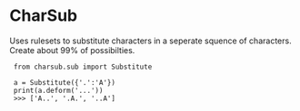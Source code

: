 # CharSub
Uses rulesets to substitute characters in a seperate squence of characters. Create about 99% of possibilties.
     
     from charsub.sub import Substitute
     
     a = Substitute({'.':'A'})
     print(a.deform('...'))
     >>> ['A..', '.A.', '..A']
